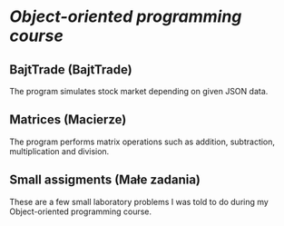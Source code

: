 # ***Object-oriented programming course***

## BajtTrade (BajtTrade)

The program simulates stock market depending on given JSON data.

## Matrices (Macierze)

The program performs matrix operations such as addition, subtraction, multiplication and division.

## Small assigments (Małe zadania)

These are a few small laboratory problems I was told to do during my Object-oriented programming course.
